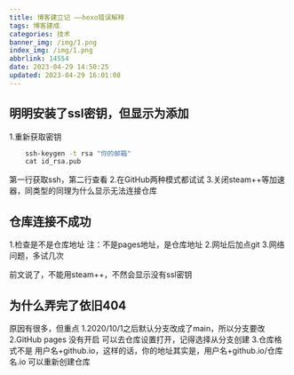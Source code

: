 ```yaml
---
title: 博客建立记 ——hexo错误解释
tags: 博客建成
categories: 技术
banner_img: /img/1.png
index_img: /img/1.png
abbrlink: 14554
date: 2023-04-29 14:50:25
updated: 2023-04-29 16:01:08
---
```

## 明明安装了ssl密钥，但显示为添加
1.重新获取密钥
```cmd
	ssh-keygen -t rsa "你的邮箱"
	cat id_rsa.pub
```
第一行获取ssh，第二行查看
2.在GitHub两种模式都试试
3.关闭steam++等加速器，同类型的同理为什么显示无法连接仓库
## 仓库连接不成功
1.检查是不是仓库地址
注：不是pages地址，是仓库地址
2.网址后加点git
3.网络问题，多试几次

前文说了，不能用steam++，不然会显示没有ssl密钥
## 为什么弄完了依旧404
原因有很多，但重点
1.2020/10/1之后默认分支改成了main，所以分支要改
2.GitHub pages 没有开启 可以去仓库设置打开，记得选择从分支创建
3.仓库格式不是 用户名+github.io，这样的话，你的地址其实是，用户名+github.io/仓库名.io
可以重新创建仓库